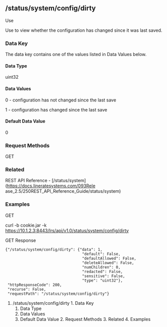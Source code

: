 ## /status/system/config/dirty

Use

Use to view whether the configuration has changed since it was last saved.

### Data Key

The data key contains one of the values listed in Data Values below.

#### Data Type

uint32

#### Data Values

0 - configuration has not changed since the last save

1 - configuration has changed since the last save

#### Default Data Value

0

### Request Methods

GET

### Related

REST API Reference - [/status/system](https://docs.lineratesystems.com/093Rele
ase_2.5/250REST_API_Reference_Guide/status/system)

### Examples

GET

curl -b cookie.jar -k
https://10.1.2.3:8443/lrs/api/v1.0/status/system/config/dirty

GET Response

    
    
    {"/status/system/config/dirty": {"data": 1,
                                      "default": False,
                                      "defaultAllowed": False,
                                      "deleteAllowed": False,
                                      "numChildren": 0,
                                      "redacted": False,
                                      "sensitive": False,
                                      "type": "uint32"},
     "httpResponseCode": 200,
     "recurse": False,
     "requestPath": "/status/system/config/dirty"}
    

  1. /status/system/config/dirty
    1. Data Key
      1. Data Type
      2. Data Values
      3. Default Data Value
    2. Request Methods
    3. Related
    4. Examples


